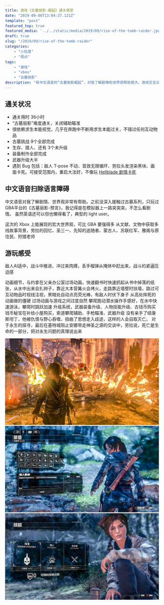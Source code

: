 ```yaml
---
title: 游戏《古墓丽影-崛起》通关感受
date: "2019-09-08T13:04:37.121Z"
template: "post"
featured_top: true
featured_media: '../../static/media/2019/09/rise-of-the-tomb-raider.jpg'
draft: true
slug: "/2019/09/rise-of-the-tomb-raider"
categories: 
    - "小玩意"
    - "观点"
tags:
    - "游戏"
    - "xbox"
    - "古墓丽影"
description: "有中文语音的“古墓丽影崛起”，对我了解剧情和世界观帮助很大。游戏交互动画细节不错，剧情感受——通往地狱的路都是善意铺就的"
---
```


<!-- endExcerpt -->

## 通关状况
- 通关用时 36小时
- “古墓丽影”难度通关，关闭辅助瞄准
- 很依赖求生本能视觉，几乎在奔跑中不断用求生本能过关，不错过任何互动物品
- 古墓挑战 9个全部完成
- 生存、猎人、还有 3个未升级
- 装备制作全部完成
- 武器升级大半
- 遇到 Bug 包括：敌人 T-pose 不动、音效无限循环、劳拉头发渲染黑块、画面卡死。可接受范围内，重启大法好，不像玩 [Hellblade 剧情卡死](/2019/09/hellblade-senuas-sacrifice)

## 中文语音扫除语言障碍
中文语音对我了解剧情、世界观非常有帮助。之前没深入接触过古墓系列，只玩过 GBA平台的《古墓丽影-预言》，我记得是在模拟器上一路突突突，不怎么看剧情。
虽然英语还可以但也懒得看了，典型的 light user。

这次的 Xbox 上能展现的宏大世界观，可比 GBA 要强得多
从文献、文物中获取多线故事背景，劳拉的回忆、圣三一、先知的追随者、蒙古人、苏联红军、雅阁与原住民、狩猎老师

## 游玩感受
敌人AI适中，战斗中推进、冲过来肉搏，丢手榴弹从掩体中赶出来，战斗的紧逼压迫感

动画细节，与约拿在父亲办公室过场动画，快速翻书时快速抓起从书中掉落的纸张，从水中出来会扎辫子，靠近大本营篝火会烤火，走路靠近墙壁时扶墙，路过可互动物品时视线注视，黑暗处自动点亮荧光棒，有敌人时伏下身子
从高处摔死的动画做的僵硬
过场动画与游戏之间过度自然
攀爬跑动潜水操作手感好，在水中快速游泳，攀爬时跳跃加速
升级系统，武器装备升级、人物技能升级、古钱币购买
钱币秘宝在补给小屋购买，索道攀爬辅助、手枪瞄准、武器升级
没有亲手了结康斯坦丁，他被仇恨与野心吞噬，扭曲了思想走入歧途，这样的人会自取灭亡。
对于永生的探寻，最后在基特城阻止安娜带走神圣之源的交谈中，劳拉说，死亡是生命的一部分，把对永生问题的真理说出来

![rise-of-the-tomb-raider-constantine](../../static/media/2019/09/rise-of-the-tomb-raider-constantine.jpg)
![rise-of-the-tomb-raider-all-equipment](../../static/media/2019/09/rise-of-the-tomb-raider-all-equipment.jpg)
![rise-of-the-tomb-raider-skill-upgrade](../../static/media/2019/09/rise-of-the-tomb-raider-skill-upgrade.jpg)
